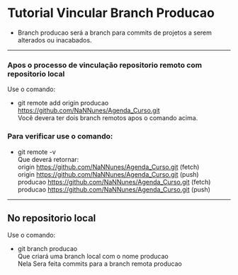 #  Tutorial Vincular Branch Producao
- Branch producao será a branch para commits de projetos a serem alterados ou inacabados.
---
### Apos o processo de vinculação repositorio remoto com repositorio local
Use o comando:
- git remote add origin producao https://github.com/NaNNunes/Agenda_Curso.git \
Você devera ter dois branch remotos apos o comando acima.

### Para verificar use o comando:
- git remote -v \
Que deverá retornar:\
origin https://github.com/NaNNunes/Agenda_Curso.git (fetch) \
origin https://github.com/NaNNunes/Agenda_Curso.git (push) \
producao  https://github.com/NaNNunes/Agenda_Curso.git (fetch) \
producao https://github.com/NaNNunes/Agenda_Curso.git (push) 
---

## No repositorio local
Use o comando:
- git branch producao\
Que criará uma branch local com o nome producao\
Nela Sera feita commits para a branch remota producao

